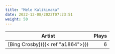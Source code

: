 ```yaml
---
title: "Mele Kalikimaka"
date: 2022-12-08/2022T07:23:51
weight: 50
---
```




 Artist | Plays 
----- | -----:
[Bing Crosby]({{< ref "a1864">}}) | 6
